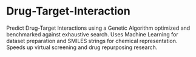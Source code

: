 # Drug-Target-Interaction
Predict Drug-Target Interactions using a Genetic Algorithm optimized and benchmarked against exhaustive search. Uses Machine Learning for dataset preparation and SMILES strings for chemical representation. Speeds up virtual screening and drug repurposing research.
